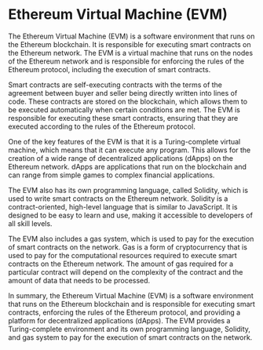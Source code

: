 # Ethereum Virtual Machine (EVM)
The Ethereum Virtual Machine (EVM) is a software environment that runs on the Ethereum blockchain. It is responsible for executing smart contracts on the Ethereum network. The EVM is a virtual machine that runs on the nodes of the Ethereum network and is responsible for enforcing the rules of the Ethereum protocol, including the execution of smart contracts.

Smart contracts are self-executing contracts with the terms of the agreement between buyer and seller being directly written into lines of code. These contracts are stored on the blockchain, which allows them to be executed automatically when certain conditions are met. The EVM is responsible for executing these smart contracts, ensuring that they are executed according to the rules of the Ethereum protocol.

One of the key features of the EVM is that it is a Turing-complete virtual machine, which means that it can execute any program. This allows for the creation of a wide range of decentralized applications (dApps) on the Ethereum network. dApps are applications that run on the blockchain and can range from simple games to complex financial applications.

The EVM also has its own programming language, called Solidity, which is used to write smart contracts on the Ethereum network. Solidity is a contract-oriented, high-level language that is similar to JavaScript. It is designed to be easy to learn and use, making it accessible to developers of all skill levels.

The EVM also includes a gas system, which is used to pay for the execution of smart contracts on the network. Gas is a form of cryptocurrency that is used to pay for the computational resources required to execute smart contracts on the Ethereum network. The amount of gas required for a particular contract will depend on the complexity of the contract and the amount of data that needs to be processed.

In summary, the Ethereum Virtual Machine (EVM) is a software environment that runs on the Ethereum blockchain and is responsible for executing smart contracts, enforcing the rules of the Ethereum protocol, and providing a platform for decentralized applications (dApps). The EVM provides a Turing-complete environment and its own programming language, Solidity, and gas system to pay for the execution of smart contracts on the network.
